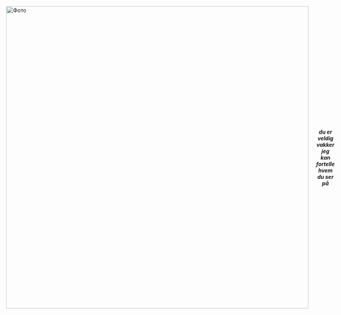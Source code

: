 <div style="display: flex; align-items: center; justify-content: center">
  <div style="flex: 0 0 auto;">
    <img img src="https://sun9-27.userapi.com/impg/zoOLrk461E2k8kTbsmfyyOgvMN8oALo_Iz1V5A/V8q8WWkjN64.jpg?size=507x518&quality=96&sign=92a465ac5e06d73cec10292fb4822998&type=album&quot" alt="Фото"  height="800"/>
  </div>
  <div style="margin-left: 20; text-align: center;">
    <p><strong><em>du er veldig vakker jeg kan fortelle hvem du ser på</em></strong></p>
  </div>
</div>

